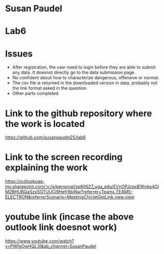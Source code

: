 # Susan Paudel
# Lab6

# Issues
- After registration, the user need to login before they are able to submit any data. It doesnot directly go to the data submission page.
- No confident about how to characterize dangerous, offensive or normal.
- The csv file is returned in the downloaded version in data, probably not the link format asked in the question.
- Other parts completed.

# Link to the github repository where the work is located 
 https://github.com/susanpaudel25/lab6

# Link to the screen recording explaining the work
https://outlookuga-my.sharepoint.com/:v:/g/personal/sp80627_uga_edu/EVnOPJcpxB1Knbs4OiM2BHUBQaSzxSGTUUCi9Hefr8biNw?referrer=Teams.TEAMS-ELECTRON&referrerScenario=MeetingChicletGetLink.view.view

# youtube link (incase the above outlook link doesnot work)
https://www.youtube.com/watch?v=PWfgOwHQL3I&ab_channel=SusanPaudel